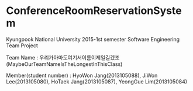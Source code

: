 # ConferenceRoomReservationSystem
Kyungpook National University 2015-1st semester Software Engineering Team Project

Team Name : 우리가아마도여기서이름이제일길겠조(MaybeOurTeamNameIsTheLongestInThisClass)

Member(student number) : HyoWon Jang(2013105088), JiWon Lee(2013105080), HoTaek Jang(2013105087), YeongGue Lim(2013105084)
